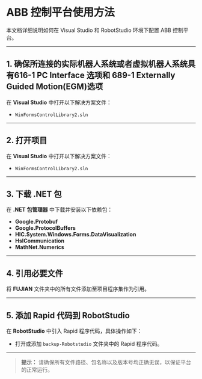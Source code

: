 # ABB 控制平台使用方法

本文档详细说明如何在 Visual Studio 和 RobotStudio 环境下配置 ABB 控制平台。

---

## 1. 确保所连接的实际机器人系统或者虚拟机器人系统具有616-1 PC Interface 选项和 689-1 Externally Guided Motion(EGM)选项

在 **Visual Studio** 中打开以下解决方案文件：

- `WinFormsControlLibrary2.sln`

---

## 2. 打开项目

在 **Visual Studio** 中打开以下解决方案文件：

- `WinFormsControlLibrary2.sln`

---

## 3. 下载 .NET 包

在 **.NET 包管理器** 中下载并安装以下依赖包：

- **Google.Protobuf**
- **Google.ProtocolBuffers**
- **HIC.System.Windows.Forms.DataVisualization**
- **HslCommunication**
- **MathNet.Numerics**

---

## 4. 引用必要文件

将 **FUJIAN** 文件夹中的所有文件添加至项目程序集作为引用。

---

## 5. 添加 Rapid 代码到 RobotStudio

在 **RobotStudio** 中引入 Rapid 程序代码，具体操作如下：

- 打开或添加 `backup-Robotstudio` 文件夹中的 Rapid 程序代码。

---

> **提示：** 请确保所有文件路径、包名称以及版本号均正确无误，以保证平台的正常运行。












